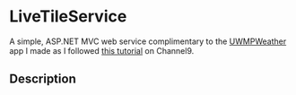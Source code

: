 # LiveTileService

A simple, ASP.NET MVC web service complimentary to the [UWMPWeather](https://github.com/roggmatsz/Tutorial-UWPWeather)
app I made as I followed [this tutorial](https://channel9.msdn.com/Series/Windows-10-development-for-absolute-beginners/UWP-057-UWP-Weather--Introduction)
on Channel9.

## Description
